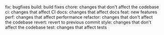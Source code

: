fix: bugfixes
build: build fixes
chore: changes that don't affect the codebase
ci: changes that affect CI
docs: changes that affect docs
feat: new features
perf: changes that affect performance
refactor: changes that don't affect the codebase
revert: revert to previous commit
style: changes that don't affect the codebase
test: changes that affect tests